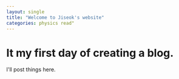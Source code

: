 ```yaml
---
layout: single
title: "Welcome to Jiseok's website"
categories: physics read"
---
```


# It my first day of creating a blog.

I'll post things here.
